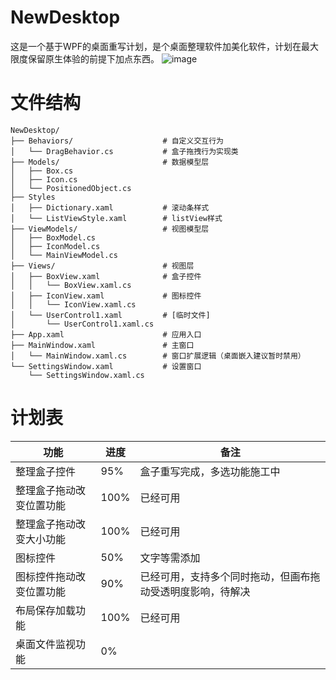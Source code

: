 # NewDesktop
这是一个基于WPF的桌面重写计划，是个桌面整理软件加美化软件，计划在最大限度保留原生体验的前提下加点东西。
![image](https://github.com/Yeilintong/NewDesktop/blob/main/Image/YL2.png)
# 文件结构
```
NewDesktop/
├── Behaviors/                    # 自定义交互行为
│   └── DragBehavior.cs           # 盒子拖拽行为实现类
├── Models/                       # 数据模型层
│   ├── Box.cs
│   ├── Icon.cs
│   └── PositionedObject.cs
├── Styles
│   ├── Dictionary.xaml           # 滚动条样式
│   └── ListViewStyle.xaml        # listView样式
├── ViewModels/                   # 视图模型层
│   ├── BoxModel.cs
│   ├── IconModel.cs
│   └── MainViewModel.cs
├── Views/                        # 视图层
│   ├── BoxView.xaml              # 盒子控件
│   │   └── BoxView.xaml.cs
│   ├── IconView.xaml             # 图标控件
│   │   └── IconView.xaml.cs
│   └── UserControl1.xaml         # [临时文件]
│       └── UserControl1.xaml.cs
├── App.xaml                      # 应用入口
├── MainWindow.xaml               # 主窗口
│   └── MainWindow.xaml.cs        # 窗口扩展逻辑（桌面嵌入建议暂时禁用）
└── SettingsWindow.xaml           # 设置窗口
    └── SettingsWindow.xaml.cs
```
# 计划表

| 功能           | 进度   | 备注                   |
| ------------ | ---- | -------------------- |
| 整理盒子控件       | 95%  | 盒子重写完成，多选功能施工中            |
| 整理盒子拖动改变位置功能 | 100% | 已经可用                 |
| 整理盒子拖动改变大小功能 | 100% | 已经可用                 |
| 图标控件         | 50%  | 文字等需添加               |
| 图标控件拖动改变位置功能 | 90%  | 已经可用，支持多个同时拖动，但画布拖动受透明度影响，待解决 |
| 布局保存加载功能     | 100%  | 已经可用                  |
| 桌面文件监视功能     | 0%   |                      |
